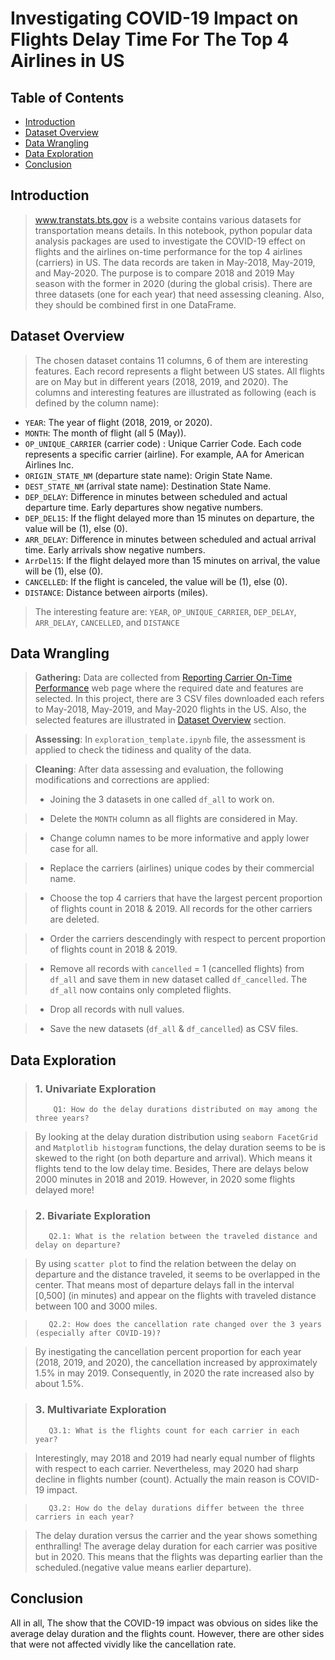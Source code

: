 # Investigating COVID-19 Impact on Flights Delay Time For The Top 4 Airlines in US

## Table of Contents
- [Introduction](#intro)
- [Dataset Overview](#Dataset)
- [Data Wrangling](#DR)
- [Data Exploration](#DE)
- [Conclusion](#conc)


<a id='intro'></a>
## Introduction

> www.transtats.bts.gov is a website contains various datasets for transportation means details. In this notebook, python popular data analysis packages are used to investigate the COVID-19 effect on flights and the airlines on-time performance for the top 4 airlines (carriers) in US. The data records are taken in May-2018, May-2019, and May-2020. The purpose is to compare 2018 and 2019 May season with the former in 2020 (during the global crisis). There are three datasets (one for each year) that need assessing cleaning. Also, they should be combined first in one DataFrame.

<a id='Dataset'></a>
## Dataset Overview

> The chosen dataset contains 11 columns, 6 of them are interesting features. Each record represents a flight between US states. All flights are on May but in different years (2018, 2019, and 2020). The columns and interesting features are illustrated as following (each is defined by the column name):
- `YEAR`: The year of flight (2018, 2019, or 2020).
- `MONTH`: The month of flight (all 5 (May)).
- `OP_UNIQUE_CARRIER` (carrier code) : Unique Carrier Code. Each code represents   a specific carrier (airline). For example, AA for American Airlines Inc.
- `ORIGIN_STATE_NM` (departure state name): Origin State Name.
- `DEST_STATE_NM` (arrival state name): Destination State Name.
- `DEP_DELAY`: Difference in minutes between scheduled and actual departure time.              Early departures show negative numbers.
- `DEP_DEL15`: If the flight delayed more than 15 minutes on departure, the value will be (1), else (0).
- `ARR_DELAY`: Difference in minutes between scheduled and actual arrival time.                Early arrivals show negative numbers.
- `ArrDel15`: If the flight delayed more than 15 minutes on arrival, the value will be (1), else (0).
- `CANCELLED`: If the flight is canceled, the value will be (1), else (0).
- `DISTANCE`: Distance between airports (miles).		

> The interesting feature are: `YEAR`, `OP_UNIQUE_CARRIER`, `DEP_DELAY`, `ARR_DELAY`, `CANCELLED`, and `DISTANCE`

<a id='DR'></a>
## Data Wrangling

> **Gathering:** Data are collected from [Reporting Carrier On-Time Performance](https://www.transtats.bts.gov/Fields.asp?Table_ID=236)  web page where the required date and features are selected. In this project, there are 3 CSV files downloaded each refers to May-2018, May-2019, and May-2020 flights in the US. Also, the selected features are illustrated in [Dataset Overview](#Dataset) section. 

> **Assessing**: In `exploration_template.ipynb` file, the assessment is applied to check the tidiness and quality of the data. 

> **Cleaning**: After data assessing and evaluation, the following modifications and corrections are applied: 
> - Joining the 3 datasets in one called `df_all` to work on.

> -  Delete the `MONTH` column as all flights are considered in May.
  
> -  Change column names to be more informative and apply lower case for all.

> -  Replace the carriers (airlines) unique codes by their commercial name.

> -  Choose the top 4 carriers that have the largest percent proportion of flights count in 2018 & 2019. All records for the other carriers are deleted.

> -  Order the carriers descendingly with respect to percent proportion of flights count in 2018 & 2019.

> -  Remove all records with `cancelled` = 1 (cancelled flights) from `df_all` and save them in new dataset called `df_cancelled`. The `df_all` now contains only completed flights. 

> -  Drop all records with null values. 

> -  Save the new datasets (`df_all` & `df_cancelled`) as CSV files. 

<a id='DE'></a>
## Data Exploration

> ### 1. Univariate Exploration
>         Q1: How do the delay durations distributed on may among the three years?

> By looking at the delay duration distribution using `seaborn FacetGrid` and `Matplotlib histogram` functions, the delay duration seems to be is skewed to the right (on both departure and arrival). Which means it flights tend to the low delay time. Besides, There are delays below 2000 minutes in 2018 and 2019. However, in 2020 some flights delayed more!

> ### 2. Bivariate Exploration
>        Q2.1: What is the relation between the traveled distance and delay on departure?

> By using `scatter plot` to find the relation between the delay on departure and the distance traveled, it seems to be overlapped in the center. That means most of departure delays fall in the interval [0,500] (in minutes) and appear on the flights with traveled distance between 100 and 3000 miles.

>        Q2.2: How does the cancellation rate changed over the 3 years (especially after COVID-19)?

> By inestigating the cancellation percent proportion for each year (2018, 2019, and 2020), the cancellation increased by approximately 1.5% in may 2019. Consequently, in 2020 the rate increased also by about 1.5%.

> ### 3. Multivariate Exploration
>        Q3.1: What is the flights count for each carrier in each year?

>  Interestingly, may 2018 and 2019 had nearly equal number of flights with respect to each carrier. Nevertheless, may 2020 had sharp decline in flights number (count). Actually the main reason is COVID-19 impact.

>        Q3.2: How do the delay durations differ between the three carriers in each year?

> The delay duration versus the carrier and the year shows something enthralling! The average delay duration for each carrier was positive but in 2020. This means that the flights was departing earlier than the scheduled.(negative value means earlier departure).

<a id='conc'></a>
## Conclusion

All in all, The show that the COVID-19 impact was obvious on sides like the average delay duration and the flights count. However, there are other sides that were not affected vividly like the cancellation rate.
